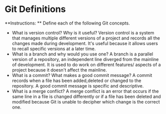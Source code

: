 # Git Definitions

**Instructions: ** Define each of the following Git concepts.

* What is version control?  Why is it useful?
Version control is a system that manages multiple different versions of a project and records all the changes made during development. It's useful because it allows users to recall specific versions at a later time.
* What is a branch and why would you use one?
A branch is a parallel version of a repository, an independent line diverged from the mainline of development. It is used to do work on different features/ aspects of a project because it doesn't affect the mainline.
* What is a commit? What makes a good commit message?
A commit records when a file has been added,deleted or changed to the repository. A good commit message is specific and descriptive.
* What is a merge conflict?
A merge conflict is an error that occurs if the same line in a file is changed differently or if a file has been deleted and modified because Git is unable to decipher which change is the correct one.